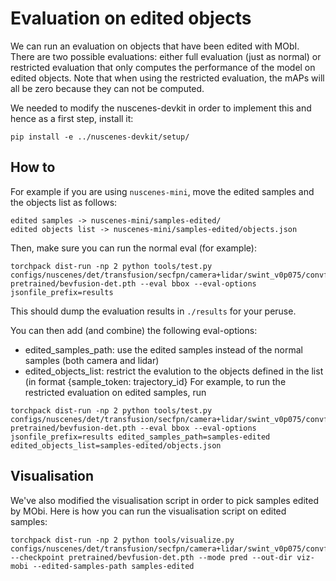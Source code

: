# Evaluation on edited objects

We can run an evaluation on objects that have been edited with MObI. There are two possible evaluations: either full evaluation (just as normal) or restricted evaluation that only computes the performance of the model on edited objects. Note that when using the restricted evaluation, the mAPs will all be zero because they can not be computed.

We needed to modify the nuscenes-devkit in order to implement this and hence as a first step, install it:
```
pip install -e ../nuscenes-devkit/setup/
```

## How to

For example if you are using `nuscenes-mini`, move the edited samples and the objects list as follows:
```
edited samples -> nuscenes-mini/samples-edited/
edited objects list -> nuscenes-mini/samples-edited/objects.json
```

Then, make sure you can run the normal eval (for example):
```
torchpack dist-run -np 2 python tools/test.py configs/nuscenes/det/transfusion/secfpn/camera+lidar/swint_v0p075/convfuser.yaml pretrained/bevfusion-det.pth --eval bbox --eval-options jsonfile_prefix=results
```
This should dump the evaluation results in `./results` for your peruse.

You can then add (and combine) the following eval-options:
- edited_samples_path: use the edited samples instead of the normal samples (both camera and lidar)
- edited_objects_list: restrict the evalution to the objects defined in the list (in format {sample_token: trajectory_id}
For example, to run the restricted evaluation on edited samples, run
```
torchpack dist-run -np 2 python tools/test.py configs/nuscenes/det/transfusion/secfpn/camera+lidar/swint_v0p075/convfuser.yaml pretrained/bevfusion-det.pth --eval bbox --eval-options jsonfile_prefix=results edited_samples_path=samples-edited edited_objects_list=samples-edited/objects.json
```

## Visualisation

We've also modified the visualisation script in order to pick samples edited by MObi. Here is how you can run the visualisation script on edited samples:
```
torchpack dist-run -np 2 python tools/visualize.py configs/nuscenes/det/transfusion/secfpn/camera+lidar/swint_v0p075/convfuser.yaml --checkpoint pretrained/bevfusion-det.pth --mode pred --out-dir viz-mobi --edited-samples-path samples-edited
```